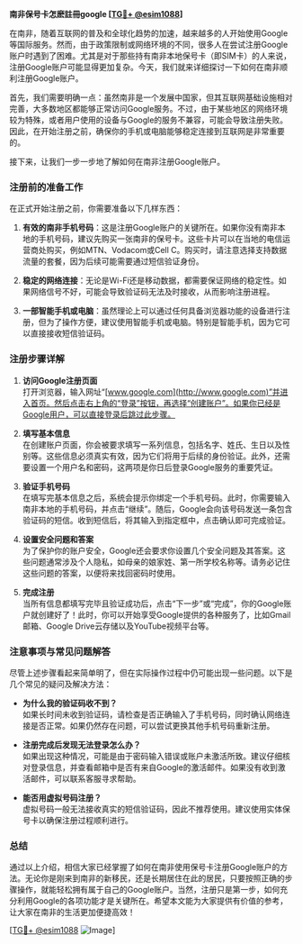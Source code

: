 **南非保号卡怎麽註冊google [[TG💪+ @esim1088](https://t.me/s/esim1088)]**

在南非，随着互联网的普及和全球化趋势的加速，越来越多的人开始使用Google等国际服务。然而，由于政策限制或网络环境的不同，很多人在尝试注册Google账户时遇到了困难。尤其是对于那些持有南非本地保号卡（即SIM卡）的人来说，注册Google账户可能显得更加复杂。今天，我们就来详细探讨一下如何在南非顺利注册Google账户。

首先，我们需要明确一点：虽然南非是一个发展中国家，但其互联网基础设施相对完善，大多数地区都能够正常访问Google服务。不过，由于某些地区的网络环境较为特殊，或者用户使用的设备与Google的服务不兼容，可能会导致注册失败。因此，在开始注册之前，确保你的手机或电脑能够稳定连接到互联网是非常重要的。

接下来，让我们一步一步地了解如何在南非注册Google账户。

### 注册前的准备工作

在正式开始注册之前，你需要准备以下几样东西：

1. **有效的南非手机号码**：这是注册Google账户的关键所在。如果你没有南非本地的手机号码，建议先购买一张南非的保号卡。这些卡片可以在当地的电信运营商处购买，例如MTN、Vodacom或Cell C。购买时，请注意选择支持数据流量的套餐，因为后续可能需要通过短信验证身份。

2. **稳定的网络连接**：无论是Wi-Fi还是移动数据，都需要保证网络的稳定性。如果网络信号不好，可能会导致验证码无法及时接收，从而影响注册进程。

3. **一部智能手机或电脑**：虽然理论上可以通过任何具备浏览器功能的设备进行注册，但为了操作方便，建议使用智能手机或电脑。特别是智能手机，因为它可以直接接收短信验证码。

### 注册步骤详解

1. **访问Google注册页面**  
   打开浏览器，输入网址“[www.google.com](http://www.google.com)”并进入首页。然后点击右上角的“登录”按钮，再选择“创建账户”。如果你已经是Google用户，可以直接登录后跳过此步骤。

2. **填写基本信息**  
   在创建账户页面，你会被要求填写一系列信息，包括名字、姓氏、生日以及性别等。这些信息必须真实有效，因为它们将用于后续的身份验证。此外，还需要设置一个用户名和密码，这两项是你日后登录Google服务的重要凭证。

3. **验证手机号码**  
   在填写完基本信息之后，系统会提示你绑定一个手机号码。此时，你需要输入南非本地的手机号码，并点击“继续”。随后，Google会向该号码发送一条包含验证码的短信。收到短信后，将其输入到指定框中，点击确认即可完成验证。

4. **设置安全问题和答案**  
   为了保护你的账户安全，Google还会要求你设置几个安全问题及其答案。这些问题通常涉及个人隐私，如母亲的娘家姓、第一所学校名称等。请务必记住这些问题的答案，以便将来找回密码时使用。

5. **完成注册**  
   当所有信息都填写完毕且验证成功后，点击“下一步”或“完成”，你的Google账户就创建好了！此时，你可以开始享受Google提供的各种服务了，比如Gmail邮箱、Google Drive云存储以及YouTube视频平台等。

### 注意事项与常见问题解答

尽管上述步骤看起来简单明了，但在实际操作过程中仍可能出现一些问题。以下是几个常见的疑问及解决方法：

- **为什么我的验证码收不到？**  
  如果长时间未收到验证码，请检查是否正确输入了手机号码，同时确认网络连接是否正常。如果仍然存在问题，可以尝试更换其他手机号码重新注册。

- **注册完成后发现无法登录怎么办？**  
  如果出现这种情况，可能是由于密码输入错误或账户未激活所致。建议仔细核对登录信息，并查看邮箱中是否有来自Google的激活邮件。如果没有收到激活邮件，可以联系客服寻求帮助。

- **能否用虚拟号码注册？**  
  虚拟号码一般无法接收真实的短信验证码，因此不推荐使用。建议使用实体保号卡以确保注册过程顺利进行。

### 总结

通过以上介绍，相信大家已经掌握了如何在南非使用保号卡注册Google账户的方法。无论你是刚来到南非的新移民，还是长期居住在此的居民，只要按照正确的步骤操作，就能轻松拥有属于自己的Google账户。当然，注册只是第一步，如何充分利用Google的各项功能才是关键所在。希望本文能为大家提供有价值的参考，让大家在南非的生活更加便捷高效！

[[TG💪+ @esim1088](https://t.me/s/esim1088) ![Image](https://i.postimg.cc/4NQfJmqS/Snipaste-2025-05-13-00-14-12.png)]